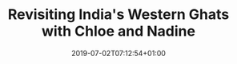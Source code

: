 ---
issue: 0719
title: Revisiting India's Western Ghats with Chloe and Nadine
lede: When the Tupac Shakur hologram graced the 2012 Coachella music festival with its glowing, eerie presence for a couple of numbers with a flesh-and-blood Snoop Dogg, it was unsettling enough.
date: 2019-07-02T07:12:54+01:00
cover: https://abload.de/img/godofwar_201804212201qejcj.png
tags:
- gaming
---